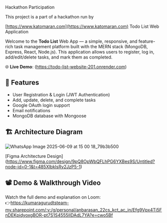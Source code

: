 
 Hackathon Participation

 This project is a part of a hackathon run by
 
 [https://www.katomaran.com](https://www.katomaran.com)
 Todo List Web Application

Welcome to the **Todo List** Web App — a simple, responsive, and feature-rich task management platform built with the MERN stack (MongoDB, Express, React, Node.js). This application allows users to register, log in, add/edit/delete tasks, and mark them as completed.

🌐 **Live Demo**: (https://todo-list-website-201.onrender.com)

## 🚀 Features

- User Registration & Login (JWT Authentication)
- Add, update, delete, and complete tasks
- Google OAuth login support
- Email notifications
- MongoDB database with Mongoose

## 🏗️ Architecture Diagram
![WhatsApp Image 2025-06-09 at 15 00 18_79b3b500](https://github.com/user-attachments/assets/017f57aa-bb5b-401a-b641-76c8951b13db)

 [Figma Architecture Design]    (https://www.figma.com/design/9pQ8OpWbQFLhPG6YXBes9S/Untitled?node-id=0-1&t=485XlbklsRy2JzP5-1)


## 📽️ Demo & Walkthrough Video

Watch the full demo and explanation on Loom:  
👉https://kumaragurudtsteam-my.sharepoint.com/:v:/g/personal/anbarasan_22cs_kct_ac_in/Efg9Vpx4Ti5FnDEKpidyoxgBOR-pt7S1S4555IIDAdL7YA?e=cwo5Bf




